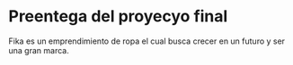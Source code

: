 # Preentega del proyecyo final

Fika es un emprendimiento de ropa el cual busca crecer en un futuro y ser una gran marca.
